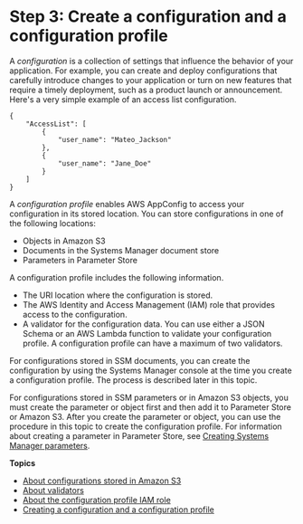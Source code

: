 # Step 3: Create a configuration and a configuration profile<a name="appconfig-creating-configuration-and-profile"></a>

A *configuration* is a collection of settings that influence the behavior of your application\. For example, you can create and deploy configurations that carefully introduce changes to your application or turn on new features that require a timely deployment, such as a product launch or announcement\. Here's a very simple example of an access list configuration\. 

```
{
    "AccessList": [
        {
            "user_name": "Mateo_Jackson"
        },
        {
            "user_name": "Jane_Doe"
        }
    ]
}
```

A *configuration profile* enables AWS AppConfig to access your configuration in its stored location\. You can store configurations in one of the following locations:
+ Objects in Amazon S3
+ Documents in the Systems Manager document store
+ Parameters in Parameter Store

A configuration profile includes the following information\.
+ The URI location where the configuration is stored\. 
+ The AWS Identity and Access Management \(IAM\) role that provides access to the configuration\.
+ A validator for the configuration data\. You can use either a JSON Schema or an AWS Lambda function to validate your configuration profile\. A configuration profile can have a maximum of two validators\.

For configurations stored in SSM documents, you can create the configuration by using the Systems Manager console at the time you create a configuration profile\. The process is described later in this topic\. 

For configurations stored in SSM parameters or in Amazon S3 objects, you must create the parameter or object first and then add it to Parameter Store or Amazon S3\. After you create the parameter or object, you can use the procedure in this topic to create the configuration profile\. For information about creating a parameter in Parameter Store, see [Creating Systems Manager parameters](sysman-paramstore-su-create.md)\.

**Topics**
+ [About configurations stored in Amazon S3](appconfig-creating-configuration-and-profile-S3-source.md)
+ [About validators](appconfig-creating-configuration-and-profile-validators.md)
+ [About the configuration profile IAM role](appconfig-creating-configuration-and-profile-iam-role.md)
+ [Creating a configuration and a configuration profile](appconfig-creating-configuration-and-profile-console.md)